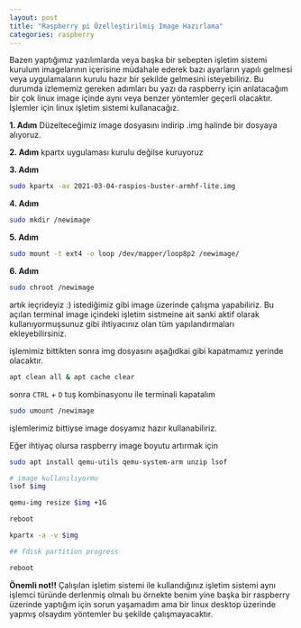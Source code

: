 ```yaml
---
layout: post
title: "Raspberry pi Özelleştirilmiş Image Hazırlama"
categories: raspberry
---
```


Bazen yaptığımız yazılımlarda veya başka bir sebepten işletim sistemi kurulum imagelarının içerisine müdahale ederek bazı ayarların yapılı gelmesi veya uygulamaların kurulu hazır bir şekilde gelmesini isteyebiliriz. Bu durumda izlememiz gereken adımları bu yazı da raspberry için anlatacağım bir çok linux image içinde aynı veya benzer yöntemler geçerli olacaktır. İşlemler için linux işletim sistemi kullanacağız.


**1. Adım**
Düzelteceğimiz image dosyasını indirip .img halinde bir dosyaya alıyoruz.

**2. Adım**
kpartx uygulaması kurulu değilse kuruyoruz

**3. Adım**
```sh 
sudo kpartx -av 2021-03-04-raspios-buster-armhf-lite.img
```
**4. Adım**
```sh 
sudo mkdir /newimage
```

**5. Adım**
```sh 
sudo mount -t ext4 -o loop /dev/mapper/loop8p2 /newimage/
```

**6. Adım**
```sh 
sudo chroot /newimage
```

artık ieçrideyiz :) istediğimiz gibi image üzerinde çalışma yapabiliriz. Bu açılan terminal image içindeki işletim sistmeine ait sanki aktif olarak kullanıyormuşsunuz gibi ihtiyacınız olan tüm yapılandırmaları ekleyebilirsiniz.

işlemimiz bittikten sonra img dosyasını aşağıdkai gibi kapatmamız yerinde olacaktır.

```sh 
apt clean all & apt cache clear
```
sonra ``CTRL`` + ``D`` tuş kombinasyonu ile terminali kapatalım 

```sh 
sudo umount /newimage
```

işlemlerimiz bittiyse image dosyamız hazır kullanabiliriz.

Eğer ihtiyaç olursa raspberry image boyutu artırmak için 

```sh
sudo apt install qemu-utils qemu-system-arm unzip lsof

# image kullanılıyormu
lsof $img

qemu-img resize $img +1G

reboot 

kpartx -a -v $img

## fdisk partition progress

reboot

```


**Önemli not!!**
Çalışılan işletim sistemi ile kullandığınız işletim sistemi aynı işlemci türünde derlenmiş olmalı bu örnekte benim yine başka bir raspberry üzerinde yaptığım için sorun yaşamadım ama bir linux desktop üzerinde yapmış olsaydım yöntemler bu şekilde çalışmayacaktır.
